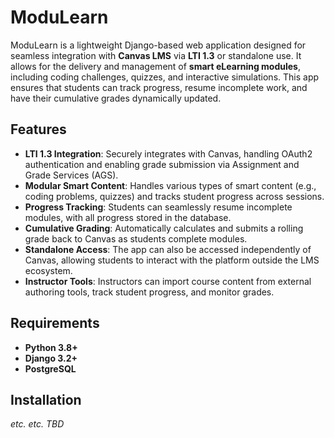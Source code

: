 # ModuLearn

ModuLearn is a lightweight Django-based web application designed for seamless integration with **Canvas LMS** via **LTI 1.3** or standalone use. It allows for the delivery and management of **smart eLearning modules**, including coding challenges, quizzes, and interactive simulations. This app ensures that students can track progress, resume incomplete work, and have their cumulative grades dynamically updated.

## Features

- **LTI 1.3 Integration**: Securely integrates with Canvas, handling OAuth2 authentication and enabling grade submission via Assignment and Grade Services (AGS).
- **Modular Smart Content**: Handles various types of smart content (e.g., coding problems, quizzes) and tracks student progress across sessions.
- **Progress Tracking**: Students can seamlessly resume incomplete modules, with all progress stored in the database.
- **Cumulative Grading**: Automatically calculates and submits a rolling grade back to Canvas as students complete modules.
- **Standalone Access**: The app can also be accessed independently of Canvas, allowing students to interact with the platform outside the LMS ecosystem.
- **Instructor Tools**: Instructors can import course content from external authoring tools, track student progress, and monitor grades.

## Requirements

- **Python 3.8+**
- **Django 3.2+**
- **PostgreSQL**

## Installation
_etc. etc. TBD_
